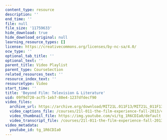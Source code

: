 ```yaml
---
content_type: resource
description: ''
end_time: ''
file: null
file_size: '11759633'
hide_download: true
hide_download_original: null
learning_resource_types: []
license: https://creativecommons.org/licenses/by-nc-sa/4.0/
ocw_type: ''
optional_tab_title: ''
optional_text: ''
parent_title: Video Playlist
parent_type: CourseSection
related_resources_text: ''
resource_index_text: ''
resourcetype: Video
start_time: ''
title: 'Beyond Film: Television & Literature'
uid: 09f9d720-acf5-1eb7-80e4-1237dfdecf90
video_files:
  archive_url: https://archive.org/download/MIT21L.011F13/MIT21L_011F13_Instructor_BeyondFilm_300k.mp4
  video_captions_file: /courses/21l-011-the-film-experience-fall-2013/cbc5249c0c525311ad020cbdc3ab502e_tg_1R6CDIa0.vtt
  video_thumbnail_file: https://img.youtube.com/vi/tg_1R6CDIa0/default.jpg
  video_transcript_file: /courses/21l-011-the-film-experience-fall-2013/543db9f209568b35452f0656ac2f8e36_tg_1R6CDIa0.pdf
video_metadata:
  youtube_id: tg_1R6CDIa0
---
```

